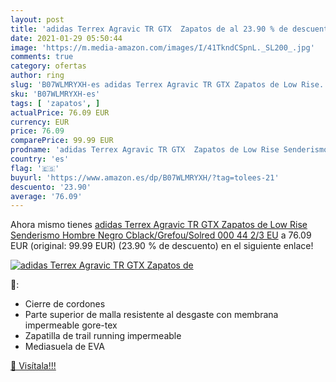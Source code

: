 ```yaml
---
layout: post
title: 'adidas Terrex Agravic TR GTX  Zapatos de al 23.90 % de descuento'
date: 2021-01-29 05:50:44
image: 'https://m.media-amazon.com/images/I/41TkndCSpnL._SL200_.jpg'
comments: true
category: ofertas
author: ring
slug: 'B07WLMRYXH-es adidas Terrex Agravic TR GTX Zapatos de Low Rise...'
sku: 'B07WLMRYXH-es'
tags: [ 'zapatos', ]
actualPrice: 76.09 EUR
currency: EUR
price: 76.09
comparePrice: 99.99 EUR
prodname: 'adidas Terrex Agravic TR GTX  Zapatos de Low Rise Senderismo Hombre  Negro  Cblack/Grefou/Solred 000   44 2/3 EU'
country: 'es'
flag: '🇪🇸'
buyurl: 'https://www.amazon.es/dp/B07WLMRYXH/?tag=tolees-21'
descuento: '23.90'
average: '76.09'
---
```


Ahora mismo tienes [adidas Terrex Agravic TR GTX  Zapatos de Low Rise Senderismo Hombre  Negro  Cblack/Grefou/Solred 000   44 2/3 EU](https://www.amazon.es/dp/B07WLMRYXH/?tag=tolees-21) a 76.09 EUR (original: 99.99 EUR) (23.90 %  de descuento) en el siguiente enlace!

[![adidas Terrex Agravic TR GTX  Zapatos de](https://m.media-amazon.com/images/I/41TkndCSpnL._SL200_.jpg)](https://www.amazon.es/dp/B07WLMRYXH/?tag=tolees-21)

🔎:

- Cierre de cordones
- Parte superior de malla resistente al desgaste con membrana impermeable gore-tex
- Zapatilla de trail running impermeable
- Mediasuela de EVA

[🛒 Visítala!!!](https://www.amazon.es/dp/B07WLMRYXH/?tag=tolees-21)
